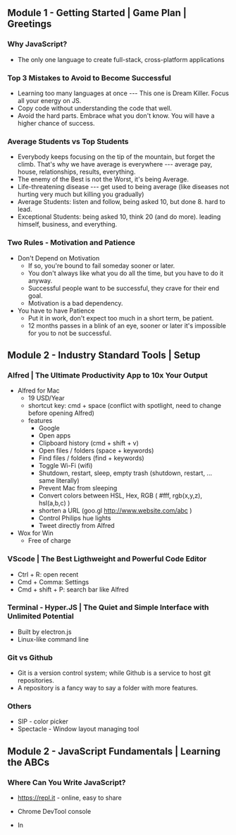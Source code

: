

## Module 1 - Getting Started | Game Plan | Greetings



### Why JavaScript?

- The only one language to create full-stack, cross-platform applications



### Top 3 Mistakes to Avoid to Become Successful

- Learning too many languages at once --- This one is Dream Killer. Focus all your energy on JS.
- Copy code without understanding the code that well.
- Avoid the hard parts. Embrace what you don't know. You will have a higher chance of success.



### Average Students vs Top Students

* Everybody keeps focusing on the tip of the mountain, but forget the climb. That's why we have average is everywhere --- average pay, house, relationships, results, everything.
* The enemy of the Best is not the Worst, it's being Average.
* Life-threatening disease --- get used to being average (like diseases not hurting very much but killing you gradually)
* Average Students: listen and follow, being asked 10, but done 8. hard to lead.
* Exceptional Students: being asked 10, think 20 (and do more). leading himself, business, and everything.



### Two Rules - Motivation and Patience

* Don't Depend on Motivation
  * If so, you're bound to fail someday sooner or later.
  * You don't always like what you do all the time, but you have to do it anyway.
  * Successful people want to be successful, they crave for their end goal.
  * Motivation is a bad dependency.
* You have to have Patience
  * Put it in work, don't expect too much in a short term, be patient.
  * 12 months passes in a blink of an eye, sooner or later it's impossible for you to not be successful.



## Module 2 - Industry Standard Tools | Setup



### Alfred | The Ultimate Productivity App to 10x Your Output

- Alfred for Mac
  - 19 USD/Year
  - shortcut key: cmd + space (conflict with spotlight, need to change before opening Alfred)
  - features
    - Google
    - Open apps
    - Clipboard history (cmd + shift + v)
    - Open files / folders (space + keywords)
    - Find files / folders (find + keywords)
    - Toggle Wi-Fi (wifi)
    - Shutdown, restart, sleep, empty trash (shutdown, restart, ... same literally)
    - Prevent Mac from sleeping
    - Convert colors between HSL, Hex, RGB ( #fff, rgb(x,y,z), hsl(a,b,c) )
    - shorten a URL (goo.gl http://www.website.com/abc )
    - Control Philips hue lights
    - Tweet directly from Alfred
- Wox for Win
  - Free of charge



### VScode | The Best Ligthweight and Powerful Code Editor

- Ctrl + R: open recent
- Cmd + Comma: Settings
- Cmd + shift + P: search bar like Alfred



### Terminal - Hyper.JS | The Quiet and Simple Interface with Unlimited Potential

* Built by electron.js
* Linux-like command line



### Git vs Github

* Git is a version control system; while Github is a service to host git repositories.
* A repository is a fancy way to say a folder with more features.



### Others

* SIP - color picker
* Spectacle - Window layout managing tool





## Module 2 - JavaScript Fundamentals | Learning the ABCs



### Where Can You Write JavaScript?

- https://repl.it - online, easy to share

- Chrome DevTool console
- In <script> tag in a html file
- linked external JS file
- In Node.js etc.



### Primitive Data Types

- String, Number, Boolean, Object, Null, Undefined, Symbol



### Variables

* To avoid repetitions
* camel naming
* make it descriptive



### If Statements

```js
var num = 0;
if (num > 0) {
  console.log('Positive');
} else if (num = 0) {
  console.log('Naegative');
} else
```



